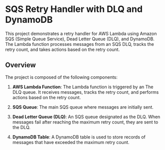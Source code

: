 # SQS Retry Handler with DLQ and DynamoDB

This project demonstrates a retry handler for AWS Lambda using Amazon SQS (Simple Queue Service), Dead Letter Queue (DLQ), and DynamoDB. The Lambda function processes messages from an SQS DLQ, tracks the retry count, and takes actions based on the retry count.

## Overview

The project is composed of the following components:

1. **AWS Lambda Function**: The Lambda function is triggered by an The DLQ queue. It receives messages, tracks the retry count, and performs actions based on the retry count.

2. **SQS Queue**: The main SQS queue where messages are initially sent.

3. **Dead Letter Queue (DLQ)**: An SQS queue designated as the DLQ. When messages fail after reaching the maximum retry count, they are sent to the DLQ.

4. **DynamoDB Table**: A DynamoDB table is used to store records of messages that have exceeded the maximum retry count.


